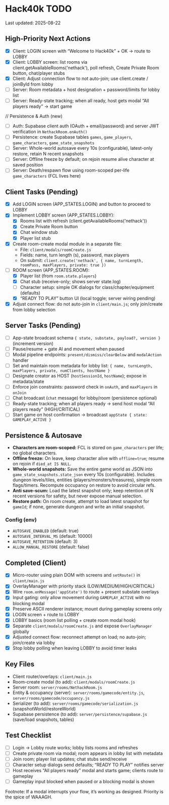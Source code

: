 # Hack40k TODO

Last updated: 2025-08-22

## High-Priority Next Actions
- [x] Client: LOGIN screen with “Welcome to Hack40k” + OK -> route to LOBBY
- [x] Client: LOBBY screen: list rooms via client.getAvailableRooms('nethack'), poll refresh, Create Private Room button, chat/player stubs
- [x] Client: Adjust connection flow to not auto-join; use client.create / joinById from lobby
- [ ] Server: Room metadata + host designation + password/limits for lobby list
- [ ] Server: Ready-state tracking; when all ready, host gets modal “All players ready” -> start game

// Persistence & Auth (new)
- [ ] Auth: Supabase client auth (OAuth + email/password) and server JWT verification in `NethackRoom.onAuth()`
- [ ] Persistence: create Supabase tables `games`, `game_players`, `game_characters`, `game_state_snapshots`
- [ ] Server: Whole-world autosave every 10s (configurable), latest-only restore, retain N recent snapshots
- [ ] Server: Offline freeze by default; on rejoin resume alive character at saved position
- [ ] Server: Death/respawn flow using room-scoped per-life `game_characters` (FCL lives here)

## Client Tasks (Pending)
- [x] Add LOGIN screen (APP_STATES.LOGIN) and button to proceed to LOBBY
- [x] Implement LOBBY screen (APP_STATES.LOBBY):
  - [x] Rooms list with refresh (client.getAvailableRooms('nethack'))
  - [x] Create Private Room button
  - [x] Chat window stub
  - [x] Player list stub
- [x] Create room-create modal module in a separate file:
  - File: `client/modals/roomCreate.js`
  - Fields: name, turn length (s), password, max players
  - On submit: `client.create('nethack', { name, turnLength, roomPass, maxPlayers, private: true })`
- [ ] ROOM screen (APP_STATES.ROOM):
  - [x] Player list (from `room.state.players`)
  - [x] Chat stub (receive-only; shows server state.log)
  - [ ] Character setup: simple OK dialogs for class/chapter/equipment (defaults)
  - [x] “READY TO PLAY” button UI (local toggle; server wiring pending)
- [x] Adjust connect flow: do not auto-join in `client/main.js`; only join/create from lobby selection

## Server Tasks (Pending)
- [ ] App-state broadcast schema `{ state, substate, payload?, version }` (increment version)
- [ ] Pause/resume + gate AI and movement when paused
- [ ] Modal pipeline endpoints: `present/dismiss/clearBelow` and `modalAction` handler
- [ ] Set and maintain room metadata for lobby list: `{ name, turnLength, maxPlayers, private, numClients, hostName }`
- [ ] Designate creator as HOST (`hostSessionId`, `hostName`); expose in metadata/state
- [ ] Enforce join constraints: password check in `onAuth`, and `maxPlayers` in `onJoin`
- [ ] Chat broadcast (`chat` message) for lobby/room (persistence optional)
- [ ] Ready-state tracking; when all players ready -> send host modal “All players ready” (HIGH/CRITICAL)
- [ ] Start game on host confirmation -> broadcast `appState { state: GAMEPLAY_ACTIVE }`

## Persistence & Autosave
- **Characters are room-scoped:** FCL is stored on `game_characters` per life; no global characters.
- **Offline freeze:** On leave, keep character alive with `offline=true`; resume on rejoin if `died_at IS NULL`.
- **Whole-world snapshots:** Save the entire game world as JSON into `game_state_snapshots.state_json` every 10s (configurable). Includes dungeon levels/tiles, entities (players/monsters/treasures), simple room flags/timers. Recompute occupancy on restore to avoid circular refs.
- **Anti save-scum:** Load the latest snapshot only; keep retention of N recent versions for safety, but never expose manual selection.
- **Restore path:** On room create, attempt to load latest snapshot for `gameId`; if none, generate dungeon and write an initial snapshot.

### Config (env)
- `AUTOSAVE_ENABLED` (default: true)
- `AUTOSAVE_INTERVAL_MS` (default: 10000)
- `AUTOSAVE_RETENTION` (default: 3)
- `ALLOW_MANUAL_RESTORE` (default: false)

## Completed (Client)
- [x] Micro-router using plain DOM with screens and `setRoute()` in `client/main.js`
- [x] OverlayManager with priority stack (LOW/MEDIUM/HIGH/CRITICAL)
- [x] Wire `room.onMessage('appState')` to route + present substate overlays
- [x] Input gating: only allow movement during `GAMEPLAY_ACTIVE` with no blocking modal
- [x] Preserve ASCII renderer instance; mount during gameplay screens only
 - [x] LOGIN screen + route to LOBBY
 - [x] LOBBY basics (room list polling + create room modal hook)
 - [x] Separate `client/modals/roomCreate.js` and expose `OverlayManager` globally
 - [x] Adjusted connect flow: reconnect attempt on load; no auto-join; join/create via lobby
 - [x] Stop lobby polling when leaving LOBBY to avoid timer leaks

## Key Files
- Client router/overlays: `client/main.js`
- Room-create modal (to add): `client/modals/roomCreate.js`
- Server room: `server/rooms/NethackRoom.js`
- Entity & occupancy (server): `server/rooms/gamecode/entity.js`, `server/rooms/gamecode/occupancy.js`
 - Serializer (to add): `server/rooms/gamecode/serialization.js` (snapshotWorld/restoreWorld)
 - Supabase persistence (to add): `server/persistence/supabase.js` (save/load snapshots, tables)

## Test Checklist
- [ ] Login -> Lobby route works; lobby lists rooms and refreshes
- [ ] Create private room via modal; room appears in lobby list with metadata
- [ ] Join room; player list updates; chat stubs send/receive
- [ ] Character setup dialogs send defaults; “READY TO PLAY” notifies server
- [ ] Host receives “All players ready” modal and starts game; clients route to gameplay
- [ ] Gameplay input blocked when paused or a blocking modal is shown

Footnote: If a modal interrupts your flow, it’s working as designed. Priority is the spice of WAAAGH.
